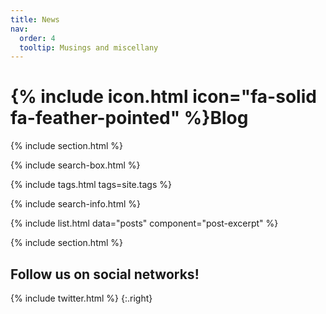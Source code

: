 ```yaml
---
title: News
nav:
  order: 4
  tooltip: Musings and miscellany
---
```


# {% include icon.html icon="fa-solid fa-feather-pointed" %}Blog


{% include section.html %}

{% include search-box.html %}

{% include tags.html tags=site.tags %}

{% include search-info.html %}

{% include list.html data="posts" component="post-excerpt" %}


{% include section.html %}

## Follow us on social networks!
{% include twitter.html %}
{:.right}
